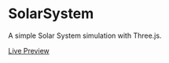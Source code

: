 # SolarSystem

A simple Solar System simulation with Three.js.

[Live Preview](https://solarsystem.alexdametto.dev)
